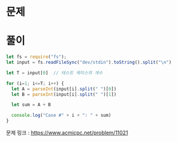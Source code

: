 # 문제





# 풀이

```javascript
let fs = require("fs");
let input = fs.readFileSync("dev/stdin").toString().split("\n")

let T = input[0]  // 테스트 케이스의 개수

for (i=1; i<=T; i++) {
  let A = parseInt(input[i].split(" ")[0])
  let B = parseInt(input[i].split(" ")[1])

  let sum = A + B

  console.log("Case #" + i + ": " + sum)
}
```

문제 링크 : https://www.acmicpc.net/problem/11021
